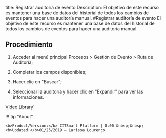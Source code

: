 title: Registrar auditoría de evento
Description: El objetivo de este recurso es mantener una base de datos del historial de todos los cambios de eventos para hacer una auditoría manual.
#Registrar auditoría de evento
El objetivo de este recurso es mantener una base de datos del historial de todos los cambios de eventos para hacer una auditoría manual.

Procedimiento
-------------

1.  Acceder al menú principal Procesos \> Gestión de Evento \> Ruta de
    Auditoría;

2.  Completar los campos disponibles;

3.  Hacer clic en "Buscar";

4.  Seleccionar la auditoría y hacer clic en "Expandir" para ver las
    informaciones.

<i class='fa fa-youtube-play  fa-2x' style='color:#97ce17;vertical-align: middle;'> </i> [Video Library](https://www.youtube.com/playlist?list=PLB5qK2uzf2RNEIr_hUNAaOjTln3E-3K7n)'

!!! tip "About"

    <b>Product/Version:</b> CITSmart Platform | 8.00 &nbsp;&nbsp;
    <b>Updated:</b>01/25/2019 – Larissa Lourenço
